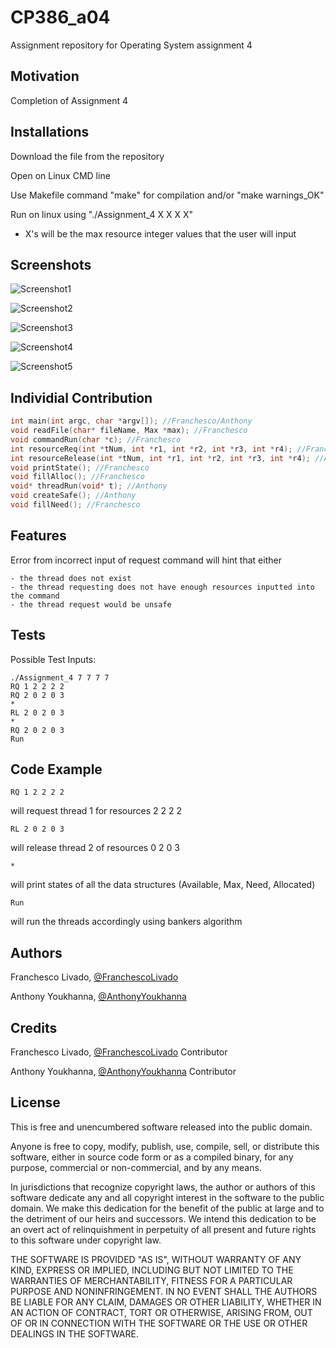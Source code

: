 # CP386_a04
Assignment repository for Operating System assignment 4
## Motivation
Completion of Assignment 4
## Installations
Download the file from the repository

Open on Linux CMD line

Use Makefile command "make" for compilation and/or "make warnings_OK"

Run on linux using "./Assignment_4 X X X X" 

  - X's will be the max resource integer values that the user will input


## Screenshots
![Screenshot1](/pics/first.png "Program Start")

![Screenshot2](/pics/second.png "RQ, and * Example")

![Screenshot3](/pics/third.png "RL and *")

![Screenshot4](/pics/fourth.png "Run command Part 1")

![Screenshot5](/pics/fifth.png "Run command Part 2")

## Individial Contribution
```c
int main(int argc, char *argv[]); //Franchesco/Anthony
void readFile(char* fileName, Max *max); //Franchesco
void commandRun(char *c); //Franchesco
int resourceReq(int *tNum, int *r1, int *r2, int *r3, int *r4); //Franchesco/Anthony
int resourceRelease(int *tNum, int *r1, int *r2, int *r3, int *r4); //Anthony
void printState(); //Franchesco
void fillAlloc(); //Franchesco
void* threadRun(void* t); //Anthony
void createSafe(); //Anthony
void fillNeed(); //Franchesco
```
## Features

Error from incorrect input of request command will hint that either

    - the thread does not exist
    - the thread requesting does not have enough resources inputted into the command
    - the thread request would be unsafe

## Tests

Possible Test Inputs:

    ./Assignment_4 7 7 7 7
    RQ 1 2 2 2 2
    RQ 2 0 2 0 3
    *
    RL 2 0 2 0 3
    *
    RQ 2 0 2 0 3
    Run

## Code Example
    RQ 1 2 2 2 2

  will request thread 1 for resources 2 2 2 2

    RL 2 0 2 0 3

  will release thread 2 of resources 0 2 0 3

    *

  will print states of all the data structures (Available, Max, Need, Allocated)
  
    Run

  will run the threads accordingly using bankers algorithm

## Authors

Franchesco Livado, [@FranchescoLivado](https://github.com/FranchescoLivado)

Anthony Youkhanna, [@AnthonyYoukhanna](https://github.com/AnthonyYoukhanna)

## Credits
Franchesco Livado, [@FranchescoLivado](https://github.com/FranchescoLivado) Contributor

Anthony Youkhanna, [@AnthonyYoukhanna](https://github.com/AnthonyYoukhanna) Contributor

## License
This is free and unencumbered software released into the public domain.

Anyone is free to copy, modify, publish, use, compile, sell, or distribute this software, either in source code form or as a compiled binary, for any purpose, commercial or non-commercial, and by any means.

In jurisdictions that recognize copyright laws, the author or authors of this software dedicate any and all copyright interest in the software to the public domain. We make this dedication for the benefit of the public at large and to the detriment of our heirs and successors. We intend this dedication to be an overt act of relinquishment in perpetuity of all present and future rights to this software under copyright law.

THE SOFTWARE IS PROVIDED "AS IS", WITHOUT WARRANTY OF ANY KIND, EXPRESS OR IMPLIED, INCLUDING BUT NOT LIMITED TO THE WARRANTIES OF MERCHANTABILITY, FITNESS FOR A PARTICULAR PURPOSE AND NONINFRINGEMENT. IN NO EVENT SHALL THE AUTHORS BE LIABLE FOR ANY CLAIM, DAMAGES OR OTHER LIABILITY, WHETHER IN AN ACTION OF CONTRACT, TORT OR OTHERWISE, ARISING FROM, OUT OF OR IN CONNECTION WITH THE SOFTWARE OR THE USE OR OTHER DEALINGS IN THE SOFTWARE.
